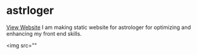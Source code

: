# astrloger
<a href="https://jadhavsnehal2000.github.io/astrloger/">View Website</a>
I am making static website for astrologer for optimizing and enhancing my front end skills.

<img src=""
